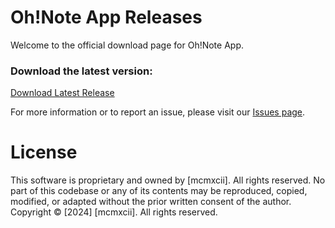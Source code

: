 # Oh!Note App Releases

Welcome to the official download page for Oh!Note App.

### Download the latest version:
[Download Latest Release](https://github.com/<your-username>/oh-note-releases/releases/latest)

For more information or to report an issue, please visit our [Issues page](https://github.com/<your-username>/oh-note-releases/issues).

# License
This software is proprietary and owned by [mcmxcii]. All rights reserved. No part of this codebase or any of its contents may be reproduced, copied, modified, or adapted without the prior written consent of the author.
Copyright © [2024] [mcmxcii]. All rights reserved.


